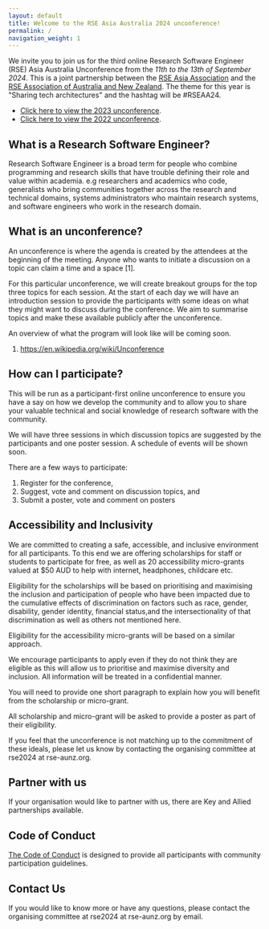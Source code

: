 ```yaml
---
layout: default
title: Welcome to the RSE Asia Australia 2024 unconference!
permalink: /
navigation_weight: 1
---
```


We invite you to join us for the third online Research Software Engineer (RSE) Asia Australia Unconference from the *11th to the 13th of September 2024*. This is a joint partnership between the [RSE Asia Association](https://rse-asia.github.io/RSE_Asia/) and the [RSE Association of Australia and New Zealand](https://rse-aunz.github.io/). The theme for this year is "Sharing tech architectures" and the hashtag will be #RSEAA24.

- [Click here to view the 2023 unconference](/RSEAA23).
- [Click here to view the 2022 unconference](/RSEAA22).

## What is a Research Software Engineer? 

Research Software Engineer is a broad term for people who combine programming and research skills that have trouble defining their role and value within academia. e.g researchers and academics who code, generalists who bring communities together across the research and technical domains, systems administrators who maintain research systems, and software engineers who work in the research domain. 

## What is an unconference?

An unconference is where the agenda is created by the attendees at the beginning of the meeting. Anyone who wants to initiate a discussion on a topic can claim a time and a space [1]. 

For this particular unconference, we will create breakout groups for the top three topics for each session. At the start of each day we will have an introduction session to provide the participants with some ideas on what they might want to discuss during the conference. We aim to summarise topics and make these available publicly after the unconference.

An overview of what the program will look like will be coming soon.

1. https://en.wikipedia.org/wiki/Unconference

## How can I participate?

This will be run as a participant-first online unconference to ensure you have a say on how we develop the community and to allow you to share your valuable technical and social knowledge of research software with the community. 

We will have three sessions in which discussion topics are suggested by the participants and one poster session. A schedule of events will be shown soon.

There are a few ways to participate:
1. Register for the conference,
2. Suggest, vote and comment on discussion topics, and
3. Submit a poster, vote and comment on posters


## Accessibility and Inclusivity

We are committed to creating a safe, accessible, and inclusive environment for all participants. 
To this end we are offering scholarships for staff or students to participate for free, as well as 20 accessibility micro-grants valued at $50 AUD to help with internet, headphones, childcare etc. 

Eligibility for the scholarships will be based on prioritising and maximising the inclusion and participation of people who have been impacted due to the cumulative effects of discrimination on factors such as race, gender, disability, gender identity, financial status,and the intersectionality of that discrimination as well as others not mentioned here.

Eligibility for the accessibility micro-grants will be based on a similar approach.

We encourage participants to apply even if they do not think they are eligible as this will allow us to prioritise and maximise diversity and inclusion. All information will be treated in a confidential manner.

You will need to provide one short paragraph to explain how you will benefit from the scholarship or micro-grant.

All scholarship and micro-grant will be asked to provide a poster as part of their eligibility.

If you feel that the unconference is not matching up to the commitment of these ideals, please let us know by contacting the organising committee at rse2024 at rse-aunz.org. 


## Partner with us
If your organisation would like to partner with us, there are Key and Allied partnerships available. 

## Code of Conduct

[The Code of Conduct](https://rse-aunz.github.io/code-of-conduct) is designed to provide all participants with community participation guidelines.

## Contact Us
If you would like to know more or have any questions, please contact the organising committee at rse2024 at rse-aunz.org by email.
